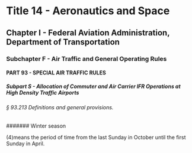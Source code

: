 
# Title 14 - Aeronautics and Space
## Chapter I - Federal Aviation Administration, Department of Transportation
### Subchapter F - Air Traffic and General Operating Rules
#### PART 93 - SPECIAL AIR TRAFFIC RULES
##### Subpart S - Allocation of Commuter and Air Carrier IFR Operations at High Density Traffic Airports
###### § 93.213 Definitions and general provisions.
####### Winter season

(4)means the period of time from the last Sunday in October until the first Sunday in April.
